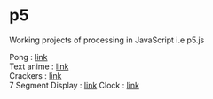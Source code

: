 # p5
Working projects of processing in JavaScript i.e p5.js

Pong : [link](https://mohanmanju.github.io/p5/pong/index.html)<br />
Text anime : [link](https://mohanmanju.github.io/p5/text%20animantion/index.html)<br />
Crackers : [link](https://mohanmanju.github.io/p5/crackers/index.html)<br />
7 Segment Display : [link](https://mohanmanju.github.io/p5/7segment/index.html)
Clock : [link](https://mohanmanju.github.io/p5/clock/index.html)

